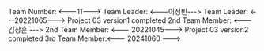 Team Number: <---11--->
Team Leader: <---이정빈--->
Team Leader: <---20221065--->
Project 03 version1 completed
2nd Team Member: <--- 김상훈 --->
2nd Team Member: <--- 20221045--->
Project 03 version2 completed
3rd Team Member:<--- 20241060 --->